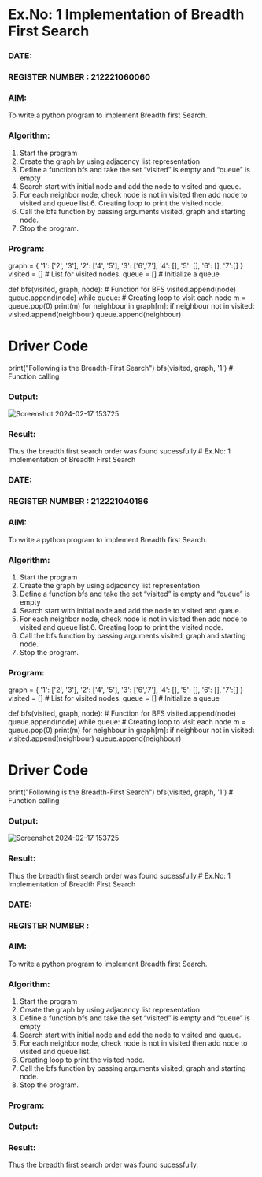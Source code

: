 # Ex.No: 1  Implementation of Breadth First Search 
### DATE:                                                                            
### REGISTER NUMBER : 212221060060
### AIM: 
To write a python program to implement Breadth first Search. 
### Algorithm:
1. Start the program
2. Create the graph by using adjacency list representation
3. Define a function bfs and take the set “visited” is empty and “queue” is empty
4. Search start with initial node and add the node to visited and queue.
5. For each neighbor node, check node is not in visited then add node to visited and queue list.6.  Creating loop to print the visited node.
7.   Call the bfs function by passing arguments visited, graph and starting node.
8.   Stop the program.
### Program:

graph = {
    '1': ['2', '3'],
    '2': ['4', '5'],
    '3': ['6','7'],
    '4': [],
    '5': [],
    '6': [],
    '7':[]
}
visited = []  # List for visited nodes.
queue = []  # Initialize a queue


def bfs(visited, graph, node):  # Function for BFS
    visited.append(node)
    queue.append(node)
    while queue:  # Creating loop to visit each node
        m = queue.pop(0)
        print(m)
        for neighbour in graph[m]:
            if neighbour not in visited:
                visited.append(neighbour)
                queue.append(neighbour)


# Driver Code
print("Following is the Breadth-First Search")
bfs(visited, graph, '1')  # Function calling












### Output:
![Screenshot 2024-02-17 153725](https://github.com/dyanesh-100/AI_Lab_2023-24/assets/114641798/23ac9746-90fb-4a1f-941e-0459d06aca81)



### Result:
Thus the breadth first search order was found sucessfully.# Ex.No: 1  Implementation of Breadth First Search 
### DATE:                                                                            
### REGISTER NUMBER : 212221040186
### AIM: 
To write a python program to implement Breadth first Search. 
### Algorithm:
1. Start the program
2. Create the graph by using adjacency list representation
3. Define a function bfs and take the set “visited” is empty and “queue” is empty
4. Search start with initial node and add the node to visited and queue.
5. For each neighbor node, check node is not in visited then add node to visited and queue list.6.  Creating loop to print the visited node.
7.   Call the bfs function by passing arguments visited, graph and starting node.
8.   Stop the program.
### Program:

graph = {
    '1': ['2', '3'],
    '2': ['4', '5'],
    '3': ['6','7'],
    '4': [],
    '5': [],
    '6': [],
    '7':[]
}
visited = []  # List for visited nodes.
queue = []  # Initialize a queue


def bfs(visited, graph, node):  # Function for BFS
    visited.append(node)
    queue.append(node)
    while queue:  # Creating loop to visit each node
        m = queue.pop(0)
        print(m)
        for neighbour in graph[m]:
            if neighbour not in visited:
                visited.append(neighbour)
                queue.append(neighbour)


# Driver Code
print("Following is the Breadth-First Search")
bfs(visited, graph, '1')  # Function calling












### Output:
![Screenshot 2024-02-17 153725](https://github.com/dyanesh-100/AI_Lab_2023-24/assets/114641798/23ac9746-90fb-4a1f-941e-0459d06aca81)



### Result:
Thus the breadth first search order was found sucessfully.# Ex.No: 1  Implementation of Breadth First Search 
### DATE:                                                                            
### REGISTER NUMBER : 
### AIM: 
To write a python program to implement Breadth first Search. 
### Algorithm:
1. Start the program
2. Create the graph by using adjacency list representation
3. Define a function bfs and take the set “visited” is empty and “queue” is empty
4. Search start with initial node and add the node to visited and queue.
5. For each neighbor node, check node is not in visited then add node to visited and queue list.
6.  Creating loop to print the visited node.
7.   Call the bfs function by passing arguments visited, graph and starting node.
8.   Stop the program.
### Program:











### Output:



### Result:
Thus the breadth first search order was found sucessfully.

